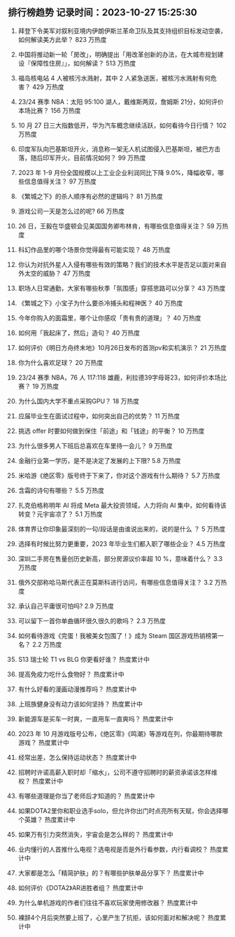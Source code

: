 
## 排行榜趋势 记录时间：2023-10-27 15:25:30
  
  1. 拜登下令美军对叙利亚境内伊朗伊斯兰革命卫队及其支持组织目标发动空袭，如何解读美方此举？ 823 万热度
    
  2. 中国将推动新一轮「房改」，明确提出「用改革创新的办法，在大城市规划建设『保障性住房』」，如何解读？ 513 万热度
    
  3. 福岛核电站 4 人被核污水溅射，其中 2 人紧急送医，被核污水溅射有何危害？ 429 万热度
    
  4. 23/24 赛季 NBA：太阳 95:100 湖人，戴维斯两双，詹姆斯 21分，如何评价本场比赛？ 156 万热度
    
  5. 10 月 27 日三大指数低开，华为汽车概念继续活跃，如何看待今日行情？ 102 万热度
    
  6. 印度军队向巴基斯坦开火，消息称一架无人机试图侵入巴基斯坦，被巴方击落，随后印军开火，目前情况如何？ 99 万热度
    
  7. 2023 年 1-9 月份全国规模以上工业企业利润同比下降 9.0%，降幅收窄，哪些信息值得关注？ 97 万热度
    
  8. 《繁城之下》的杀人顺序有必然的逻辑吗？ 81 万热度
    
  9. 游戏公司一天是怎么过的呢? 66 万热度
    
  10. 26 日，王毅在华盛顿会见美国国务卿布林肯，有哪些信息值得关注？ 59 万热度
    
  11. 科幻作品里的哪个场景你觉得最有可能实现？ 48 万热度
    
  12. 你认为对抗外星人入侵有哪些有效的策略？我们的技术水平是否足以面对来自外太空的威胁？ 47 万热度
    
  13. 职场人日常通勤，大家有哪些秋季「氛围感」穿搭思路可以分享？ 43 万热度
    
  14. 《繁城之下》小宝子为什么要杀冷捕头和程神医？ 40 万热度
    
  15. 今年你购入的面霜里，哪个让你感叹「贵有贵的道理」？ 40 万热度
    
  16. 如何用「我起床了，然后」造句？ 40 万热度
    
  17. 如何评价《明日方舟终末地》10月26日发布的首测pv和实机演示？ 21 万热度
    
  18. 你为什么喜欢足球？ 20 万热度
    
  19. 23/24 赛季 NBA，76 人 117:118 雄鹿，利拉德39字母哥23，如何评价本场比赛？ 19 万热度
    
  20. 为什么国内大学不重点采购GPU？ 18 万热度
    
  21. 应届毕业生在面试过程中，如何突出自己的优势？ 11 万热度
    
  22. 挑选 offer 时要如何做到保住「前途」和「钱途」的平衡？ 10 万热度
    
  23. 为什么很多男人下班后总喜欢在车里待一会儿？ 9 万热度
    
  24. 金融行业第一学历，是不是决定了发展的上下限? 5.8 万热度
    
  25. 米哈游《绝区零》版号终于下来了，你对这个游戏有什么期待？ 5.7 万热度
    
  26. 含霜的诗句有哪些？ 5.5 万热度
    
  27. 扎克伯格称明年 AI 将成 Meta 最大投资领域，人力将向 AI 集中，如何看待该转变？元宇宙凉了？ 5.1 万热度
    
  28. 体育界让你印象最深刻的一句/段话是由谁说出来的，说的是什么 ？ 5 万热度
    
  29. 选择有时候比努力更重要，2023 年毕业生们都入职了哪些企业？ 4.5 万热度
    
  30. 深圳二手房在售量创历史新高，部分房源议价率超 10 %，意味着什么？ 3.3 万热度
    
  31. 俄外交部称哈马斯代表正在莫斯科进行访问，有哪些信息值得关注？ 3.2 万热度
    
  32. 承认自己平庸很可怕吗? 2.9 万热度
    
  33. 可以留下一首你单曲循环很久很久的歌吗？ 2.3 万热度
    
  34. 如何看待游戏《完蛋！我被美女包围了！》成为 Steam 国区游戏热销榜第一名？ 2.2 万热度
    
  35. S13 瑞士轮 T1 vs BLG 你更看好谁？ 热度累计中
    
  36. 提高免疫力吃什么食物好？ 热度累计中
    
  37. 有什么好看的漫画动漫推荐吗？ 热度累计中
    
  38. 上班族健身没有动力该如何坚持？ 热度累计中
    
  39. 新能源车是买车一时爽，一直用车一直爽吗？ 热度累计中
    
  40. 2023 年 10 月游戏版号公布，《绝区零》《鸣潮》等游戏在列，你最期待哪款游戏？ 热度累计中
    
  41. 经常出差，怎么保持运动状态？ 热度累计中
    
  42. 招聘时许诺高薪入职时却「缩水」，公司不遵守招聘时的薪资承诺该怎样维权？ 热度累计中
    
  43. 有哪些道理是你当了老师后才知道的？ 热度累计中
    
  44. 如果DOTA2里你和职业选手solo，但允许你出门时点亮所有天赋，你会选择哪个英雄？ 热度累计中
    
  45. 如果万有引力突然消失，宇宙会是怎么样的？ 热度累计中
    
  46. 业内懂行的人首推什么电视？选电视是否是外行看参数，内行看调校？ 热度累计中
    
  47. 大家都是怎么「精简护肤」的？有哪些护肤单品分享下？ 热度累计中
    
  48. 如何评价《DOTA2》AR进胜者组？ 热度累计中
    
  49. 为什么单机游戏的作者们往往不喜欢玩家使用修改器？ 热度累计中
    
  50. 裸辞4个月后突然要上班了，心里产生了抗拒，该如何面对和解决呢？ 热度累计中
    